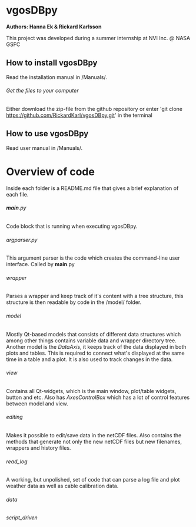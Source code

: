 # vgosDBpy

**Authors: Hanna Ek & Rickard Karlsson**

This project was developed during a summer internship at NVI Inc. @ NASA GSFC

## How to install vgosDBpy
Read the installation manual in /Manuals/.

###### Get the files to your computer

Either download the zip-file from the github repository or enter 'git clone https://github.com/RickardKarl/vgosDBpy.git' in the terminal


## How to use vgosDBpy
Read user manual in /Manuals/.


# Overview of code
Inside each folder is a README.md file that gives a brief explanation of each file.

###### __main__.py
Code block that is running when executing vgosDBpy.

###### argparser.py
This argument parser is the code which creates the command-line user interface. Called by __main__.py

###### wrapper
Parses a wrapper and keep track of it's content with a tree structure, this structure is then readable by code in the /model/ folder.

###### model
Mostly Qt-based models that consists of different data structures which among other things contains variable data and wrapper directory tree. Another model is the *DataAxis*, it keeps track of the data displayed in both plots and tables. This is required to connect what's displayed at the same time in a table and a plot. It is also used to track changes in the data. 

###### view
Contains all Qt-widgets, which is the main window, plot/table widgets, button and etc. Also has *AxesControlBox* which has a lot of control features between model and view.

###### editing
Makes it possible to edit/save data in the netCDF files. Also contains the methods that generate not only the new netCDF files but new filenames, wrappers and history files. 

###### read_log
A working, but unpolished, set of code that can parse a log file and plot weather data as well as cable calibration data.

###### data

###### script_driven


